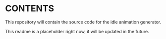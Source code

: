 # CONTENTS
This repository will contain the source code for the idle animation generator.

This readme is a placeholder right now, it will be updated in the future.